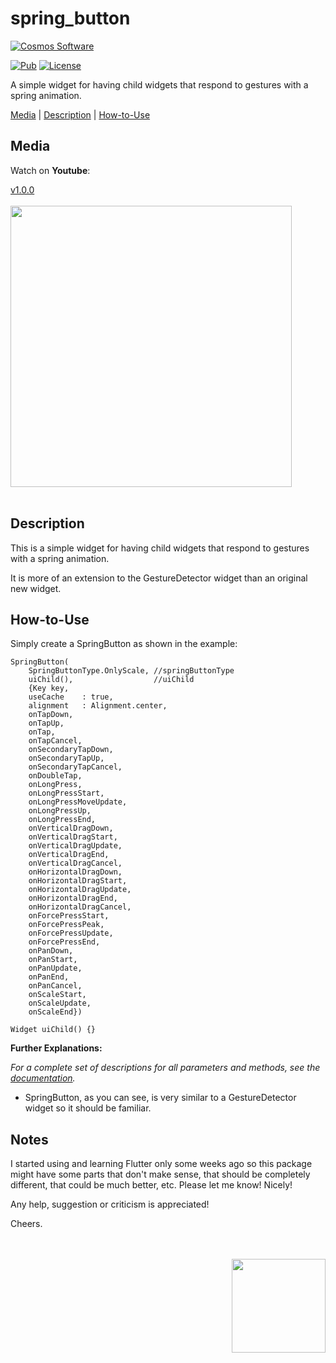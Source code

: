 # spring_button

[comment]: <> (Badges)
<a href="https://www.cosmossoftware.coffee">
   <img alt="Cosmos Software" src="https://img.shields.io/badge/Cosmos%20Software-Love%20Code-red" />
</a>

[![Pub](https://img.shields.io/pub/v/spring_button?color=g)](https://pub.dev/packages/spring_button)
[![License](https://img.shields.io/github/license/aliyigitbireroglu/flutter-spring-button?color=blue)](https://github.com/aliyigitbireroglu/flutter-spring-button/blob/master/LICENSE)

[comment]: <> (Introduction)
A simple widget for having child widgets that respond to gestures with a spring animation.

[comment]: <> (ToC)
[Media](#media) | [Description](#description) | [How-to-Use](#howtouse)


[comment]: <> (Media)
<a name="media"></a>
## Media

Watch on **Youtube**:

[v1.0.0](https://youtu.be/MMG1sfj43E0)
<br><br>
<img src="https://www.cosmossoftware.coffee/Common/Portfolio/GIFs/FlutterSpringButton.gif" height="450" max-height="450"/>
<br><br>


[comment]: <> (Description)
<a name="description"></a>
## Description
This is a simple widget for having child widgets that respond to gestures with a spring animation.

It is more of an extension to the GestureDetector widget than an original new widget.


[comment]: <> (How-to-Use)
<a name="howtouse"></a>
## How-to-Use
Simply create a SpringButton as shown in the example:

```
SpringButton(
    SpringButtonType.OnlyScale, //springButtonType
    uiChild(),                  //uiChild
    {Key key,
    useCache    : true,
    alignment   : Alignment.center,
    onTapDown,
    onTapUp,
    onTap,
    onTapCancel,
    onSecondaryTapDown,
    onSecondaryTapUp,
    onSecondaryTapCancel,
    onDoubleTap,
    onLongPress,
    onLongPressStart,
    onLongPressMoveUpdate,
    onLongPressUp,
    onLongPressEnd,
    onVerticalDragDown,
    onVerticalDragStart,
    onVerticalDragUpdate,
    onVerticalDragEnd,
    onVerticalDragCancel,
    onHorizontalDragDown,
    onHorizontalDragStart,
    onHorizontalDragUpdate,
    onHorizontalDragEnd,
    onHorizontalDragCancel,
    onForcePressStart,
    onForcePressPeak,
    onForcePressUpdate,
    onForcePressEnd,
    onPanDown,
    onPanStart,
    onPanUpdate,
    onPanEnd,
    onPanCancel,
    onScaleStart,
    onScaleUpdate,
    onScaleEnd})
    
Widget uiChild() {}
```

**Further Explanations:**

*For a complete set of descriptions for all parameters and methods, see the [documentation](https://pub.dev/documentation/spring_button/latest/).*

* SpringButton, as you can see, is very similar to a GestureDetector widget so it should be familiar.


[comment]: <> (Notes)
## Notes
I started using and learning Flutter only some weeks ago so this package might have some parts that don't make sense, that should be completely 
different, that could be much better, etc. Please let me know! Nicely! 

Any help, suggestion or criticism is appreciated! 

Cheers.

[comment]: <> (CosmosSoftware)
<br><br>
<img align="right" src="https://www.cosmossoftware.coffee/Common/Images/CosmosSoftwareIconTransparent.png" width="150" height="150"/>
<br><br>
